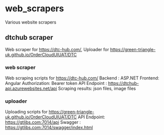 # web_scrapers
Various website scrapers

## dtchub scraper
Web scraper for https://dtc-hub.com/, Uploader for https://green-triangle-uk.github.io/OrderCloudUIUAT/DTC

### web scraper
Web scraping scripts for https://dtc-hub.com/
Backend : ASP.NET
Frontend: Angular
Authorization: Bearer token
API Endpoint : https://dtchub-api.azurewebsites.net/api
Scraping results: json files, image files

### uploader
Uploading scripts for https://green-triangle-uk.github.io/OrderCloudUIUAT/DTC
API Endpoint: https://gtlibs.com:7014/api
Swagger : https://gtlibs.com:7014/swagger/index.html
